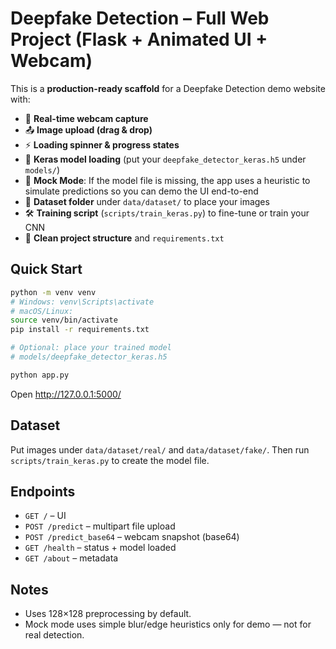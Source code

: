 # Deepfake Detection – Full Web Project (Flask + Animated UI + Webcam)

This is a **production-ready scaffold** for a Deepfake Detection demo website with:
- 🎥 **Real-time webcam capture**
- 📤 **Image upload (drag & drop)**
- ⚡ **Loading spinner & progress states**
- 🧠 **Keras model loading** (put your `deepfake_detector_keras.h5` under `models/`)
- 🧪 **Mock Mode**: If the model file is missing, the app uses a heuristic to simulate predictions so you can demo the UI end-to-end
- 📁 **Dataset folder** under `data/dataset/` to place your images
- 🛠️ **Training script** (`scripts/train_keras.py`) to fine-tune or train your CNN
- 🧰 **Clean project structure** and `requirements.txt`

## Quick Start

```bash
python -m venv venv
# Windows: venv\Scripts\activate
# macOS/Linux:
source venv/bin/activate
pip install -r requirements.txt

# Optional: place your trained model
# models/deepfake_detector_keras.h5

python app.py
```

Open http://127.0.0.1:5000/

## Dataset
Put images under `data/dataset/real/` and `data/dataset/fake/`. Then run `scripts/train_keras.py` to create the model file.

## Endpoints
- `GET /` – UI
- `POST /predict` – multipart file upload
- `POST /predict_base64` – webcam snapshot (base64)
- `GET /health` – status + model loaded
- `GET /about` – metadata

## Notes
- Uses 128×128 preprocessing by default.
- Mock mode uses simple blur/edge heuristics only for demo — not for real detection.
